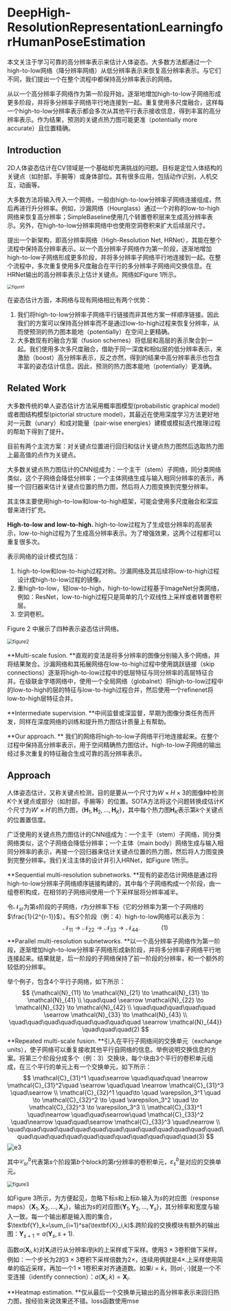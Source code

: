 # DeepHigh-ResolutionRepresentationLearningforHumanPoseEstimation

本文关注于学习可靠的高分辨率表示来估计人体姿态。大多数方法都通过一个high-to-low网络（降分辨率网络）从低分辨率表示来恢复高分辨率表示。与它们不同，我们提出一个在整个流程中都保持高分辨率表示的网络。

从以一个高分辨率子网络作为第一阶段开始，逐渐地增加high-to-low子网络形成更多阶段，并将多分辨率子网络平行地连接到一起。重复使用多尺度融合，这样每一个high-to-low分辨率表示都会多次从其他平行表示接收信息，得到丰富的高分辨率表示。作为结果，预测的关键点热力图可能更准（potentially more accurate）且位置精确。



## Introduction

2D人体姿态估计在CV领域是一个基础却充满挑战的问题。目标是定位人体结构的关键点（如肘部，手腕等）或身体部位。其有很多应用，包括动作识别，人机交互，动画等。

大多数方法将输入传入一个网络，一般由high-to-low分辨率子网络连接组成，然后再进行升分辨率。例如，沙漏网络（Hourglass）通过一个对称的low-to-high网络来恢复高分辨率；SimpleBaseline使用几个转置卷积层来生成高分辨率表示。另外，在high-to-low分辨率网络中也使用空洞卷积来扩大后续层尺寸。

提出一个新架构，即高分辨率网络（High-Resolution Net, HRNet），其能在整个流程中保持高分辨率表示。以一个高分辨率子网络作为第一阶段，逐渐地增加high-to-low子网络形成更多阶段，并将多分辨率子网络平行地连接到一起。在整个流程中，多次重复使用多尺度融合在平行的多分辨率子网络间交换信息。在HRNet输出的高分辨率表示上估计关键点。网络如Figure 1所示。

<img src="1.png" alt="figure1" title="Figure 1" style="zoom:67%;" />

在姿态估计方面，本网络与现有网络相比有两个优势：

1. 我们将high-to-low分辨率子网络平行链接而非其他方案一样顺序链接。因此我们的方案可以保持高分辨率而不是通过low-to-high过程来恢复分辨率，从而使预测的热力图本能地（potentially）在空间上更精确。
2. 大多数现有的融合方案（fusion schemes）将低层和高层的表示聚合到一起。我们使用多次多尺度融合，借助于同一深度和相似层的低分辨率表示，来激励（boost）高分辨率表示，反之亦然，得到的结果中高分辨率表示也包含丰富的姿态估计信息。因此，预测的热力图本能地（potentially）更准确。



## Related Work

大多数传统的单人姿态估计方法采用概率图模型(probabilistic graphical model)或者图结构模型(pictorial structure model)，其最近在使用深度学习方法更好地对一元数（unary）和成对能量（pair-wise energies）建模或模拟迭代推理过程的帮助下得到了提升。

目前有两个主流方案：对关键点位置进行回归和估计关键点热力图然后选取热力图上最高值的点作为关键点。

大多数关键点热力图估计的CNN组成为：一个主干（stem）子网络，同分类网络类似，这个子网络会降低分辨率；一个主体网络生成与输入相同分辨率的表示，再接一个回归器来估计关键点位置的热力图，然后将人力图变换到完整分辨率。

其主体主要使用high-to-low和low-to-high框架，可能会使用多尺度融合和深监督来进行扩充。

**High-to-low and low-to-high.** high-to-low过程为了生成低分辨率的高层表示，low-to-high过程为了生成高分辨率表示。为了增强效果，这两个过程都可以重复很多次。

表示网络的设计模式包括：

1. high-to-low和low-to-high过程对称。沙漏网络及其后续将low-to-high过程设计成high-to-low过程的镜像。
2. 重high-to-low，轻low-to-high，high-to-low过程基于ImageNet分类网络，例如：ResNet，low-to-high过程只是简单的几个双线性上采样或者转置卷积层。
3. 空洞卷积。

Figure 2 中展示了四种表示姿态估计网络。

<img src="2.png" alt="figure2" title="Figure 2" style="zoom:80%;" />

**Multi-scale fusion. **直观的变法是将多分辨率的图像分别输入多个网络，并将结果聚合。沙漏网络和其拓展网络在low-to-high过程中使用跳跃链接（skip connections）逐渐将high-to-low过程中的低层特征与同分辨率的高层特征合并。在级联金字塔网络中，使用一个全局网络（globalnet）将high-to-low过程中的low-to-high的层的特征与low-to-high过程合并，然后使用一个refinenet将low-to-high层特征合并。

**Intermediate supervision. **中间监督或深监督，早期为图像分类任务而开发，同样在深度网络的训练和提升热力图估计质量上有帮助。

**Our approach. ** 我们的网络将high-to-low子网络平行地连接起来。在整个过程中保持高分辨率表示，用于空间精确热力图估计。high-to-low子网络的输出经过多次重复的特征融合生成可靠的高分辨率表示。



## Approach

人体姿态估计，又称关键点检测，目的是要从一个尺寸为$W\times H\times3$的图像$\textbf{I}$中检测$K$个关键点或部分（如肘部，手腕等）的位置。SOTA方法将这个问题转换成估计$K$个尺寸为$W'\times H'$的热力图，$\{\textbf{H}_1, \textbf{H}_2,...,\textbf{H}_K\}$，其中每个热力图$\textbf{H}_K$表示第$k$个关键点的位置置信度。

广泛使用的关键点热力图估计的CNN组成为：一个主干（stem）子网络，同分类网络类似，这个子网络会降低分辨率；一个主体（main body）网络生成与输入相同分辨率的表示，再接一个回归器来估计关键点位置的热力图，然后将人力图变换到完整分辨率。我们关注主体的设计并引入HRNet，如Figure 1所示。

**Sequential multi-resolution subnetworks. **现有的姿态估计网络是通过将high-to-low分辨率子网络顺序链接构建的，其中每个子网络构成一个阶段，由一组卷积构成，在相邻的子网络间使用一个下采样层将分辨率减半。

令$\mathcal{N}_{sr}$为第$s$阶段的子网络，$r$为分辨率下标（它的分辨率为第一个子网络的$\frac{1}{2^{r-1}}$）。有$S$个阶段（例：4）high-to-low网络可以表示为：
$$
\mathcal{N}_{11} \to \mathcal{N}_{22} \to \mathcal{N}_{33} \to \mathcal{N}_{44}. \quad\quad\quad(1)
$$
**Parallel multi-resolution subnetworks. **以一个高分辨率子网络作为第一阶段，逐渐增加high-to-low分辨率子网络形成新阶段，并将多分辨率子网络平行地连接起来。结果就是，后一阶段的子网络保持了前一阶段的分辨率，和一个额外的较低的分辨率。

举个例子，包含4个平行子网络，如下所示：
$$
{\mathcal{N}_{11} \to \mathcal{N}_{21} \to \mathcal{N}_{31} \to \mathcal{N}_{41} \\
\quad\quad \searrow \mathcal{N}_{22} \to \mathcal{N}_{32} \to \mathcal{N}_{42} \\
\quad\quad\quad\quad\quad \searrow \mathcal{N}_{33} \to \mathcal{N}_{43} \\
\quad\quad\quad\quad\quad\quad\quad\quad \searrow \mathcal{N}_{44}} 
\quad\quad\quad(2)
$$
**Repeated multi-scale fusion. **引入在平行子网络间的交换单元（exchange units），使子网络可以重复接收其他平行自网络的信息。举例说明交换信息的方案。将第三个阶段分成多个（例：3）交换块，每个块由3个平行的卷积单元组成，在三个平行的单元上有一个交换单元，如下所示：
$$
\mathcal{C}_{31}^1 \quad\searrow \quad\quad\quad \nearrow \mathcal{C}_{31}^2\quad \searrow \quad\quad \nearrow \mathcal{C}_{31}^3 \quad\searrow \\
\mathcal{C}_{32}^1 \quad\to \quad \varepsilon_3^1 \quad \to \mathcal{C}_{32}^2 \to \quad \varepsilon_3^2 \quad \to \mathcal{C}_{32}^3 \to \varepsilon_3^3 \\
\mathcal{C}_{33}^1 \quad\nearrow \quad\quad\searrow\quad \mathcal{C}_{33}^2 \quad\nearrow \quad\quad\searrow \mathcal{C}_{33}^3 \quad\nearrow \\
\quad\quad\quad\quad\quad\quad\quad\quad\quad\quad\quad\quad\quad\quad\quad\quad\quad\quad\quad\quad\quad\quad\quad\quad(3)
$$
![e3](e3.png"E3")

其中$\mathcal{C}_{sr}^b$代表第$s$个阶段第$b$个block的第$r$分辨率的卷积单元，$\varepsilon_s^b$是对应的交换单元。

<img src="3.png" alt="figure3" title="Figure 3" style="zoom:80%;" />

如Figure 3所示，为方便起见，忽略下标$s$和上标$b$.输入为$s$的对应图（response maps）$\{\textbf{X}_1,\textbf{X}_2,...,\textbf{X}_s\}$，输出为$s$的对应图$\{\textbf{Y}_1,\textbf{Y}_2,...,\textbf{Y}_s\}$，其分辨率和宽度与输入一致。每一个输出都是输入图的集合，$\textbf{Y}_k=\sum_{i=1}^sa(\textbf{X}_i,k)$.跨阶段的交换模块有额外的输出图：$\textbf{Y}_{s+1}=a(\textbf{Y}_s, s+1)$.

函数$a(\textbf{X}_i,k)$对$\textbf{X}_i$进行从分辨率$i$到$k$的上采样或下采样。使用$3\times3$卷积做下采样，例如：一个步长为2的$3\times3$卷积下采样倍数为$2\times$，连续用俩就是$4\times$.上采样使用简单的临近采样，再加一个$1\times1$卷积来对齐通道数。如果$i=k$，则$a(\cdot,\cdot)$就是一个不变连接（identify connection）：$a(\textbf{X}_i,k)=\textbf{X}_i$.

**Heatmap estimation. **仅从最后一个交换单元输出的高分辨率表示来回归热力图，按经验来说效果还不错。loss函数使用mse